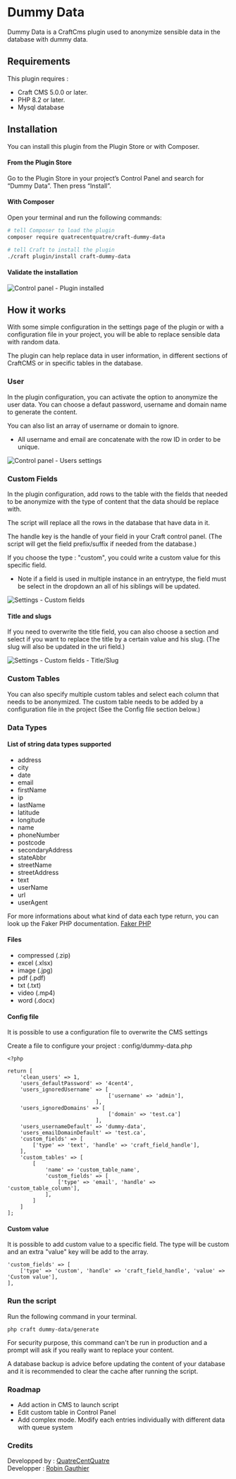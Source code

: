 # Dummy Data

Dummy Data is a CraftCms plugin used to anonymize sensible data in the database with dummy data.

## Requirements

This plugin requires : 
- Craft CMS 5.0.0 or later.
- PHP 8.2 or later.
- Mysql database

## Installation

You can install this plugin from the Plugin Store or with Composer.

#### From the Plugin Store

Go to the Plugin Store in your project’s Control Panel and search for “Dummy Data”. Then press “Install”.

#### With Composer

Open your terminal and run the following commands:

```bash
# tell Composer to load the plugin
composer require quatrecentquatre/craft-dummy-data

# tell Craft to install the plugin
./craft plugin/install craft-dummy-data
```

#### Validate the installation

![Control panel - Plugin installed](docs/images/plugin-install.png)

## How it works

With some simple configuration in the settings page of the plugin or with a configuration file in your project, you will be able to replace sensible data with random data.

The plugin can help replace data in user information, in different sections of CraftCMS or in specific tables in the database.


### User

In the plugin configuration, you can activate the option to anonymize the user data. You can choose a defaut password, username and domain name to generate the content.

You can also list an array of username or domain to ignore.

* All username and email are concatenate with the row ID in order to be unique.

![Control panel - Users settings](docs/images/settings-users.png)

### Custom Fields

In the plugin configuration, add rows to the table with the fields that needed to be anonymize with the type of content that the data should be replace with.

The script will replace all the rows in the database that have data in it. 

The handle key is the handle of your field in your Craft control panel. (The script will get the field prefix/suffix if needed from the database.)

If you choose the type : "custom", you could write a custom value for this specific field.

* Note if a field is used in multiple instance in an entrytype, the field must be select in the dropdown an all of his siblings will be updated.

![Settings - Custom fields](docs/images/settings-custom-fields.png)

#### Title and slugs

If you need to overwrite the title field, you can also choose a section and select if you want to replace the title by a certain value and his slug. (The slug will also be updated in the uri field.)

![Settings - Custom fields - Title/Slug](docs/images/settings-custom-fields-title.png)

### Custom Tables

You can also specify multiple custom tables and select each column that needs to be anonymized. The custom table needs to be added by a configuration file in the project (See the Config file section below.)

### Data Types

#### List of string data types supported

- address
- city
- date
- email
- firstName
- ip
- lastName
- latitude
- longitude
- name
- phoneNumber
- postcode
- secondaryAddress
- stateAbbr
- streetName
- streetAddress
- text
- userName
- url
- userAgent

For more informations about what kind of data each type return, you can look up the Faker PHP documentation. [Faker PHP](https://fakerphp.github.io/formatters/)


#### Files

- compressed (.zip)
- excel (.xlsx)
- image (.jpg)
- pdf (.pdf)
- txt (.txt)
- video (.mp4)
- word (.docx)

#### Config file

It is possible to use a configuration file to overwrite the CMS settings

Create a file to configure your project : config/dummy-data.php

```
<?php 

return [
    'clean_users' => 1,
    'users_defaultPassword' => '4cent4',
    'users_ignoredUsername' => [
                                ['username' => 'admin'],
                            ],
    'users_ignoredDomains' => [
                                ['domain' => 'test.ca']
                            ],
    'users_usernameDefault' => 'dummy-data',
    'users_emailDomainDefault' => 'test.ca',
    'custom_fields' => [
        ['type' => 'text', 'handle' => 'craft_field_handle'],
    ],
    'custom_tables' => [
        [
            'name' => 'custom_table_name',
            'custom_fields' => [
                ['type' => 'email', 'handle' => 'custom_table_column'],
            ],
        ]
    ]
];
```

#### Custom value

It is possible to add custom value to a specific field. The type will be custom and an extra "value" key will be add to the array.

```
'custom_fields' => [
    ['type' => 'custom', 'handle' => 'craft_field_handle', 'value' => 'Custom value'],
],
```

### Run the script

Run the following command in your terminal.

```
php craft dummy-data/generate
```

For security purpose, this command can't be run in production and a prompt will ask if you really want to replace your content.

A database backup is advice before updating the content of your database and it is recommended to clear the cache after running the script.


### Roadmap

- Add action in CMS to launch script
- Edit custom table in Control Panel
- Add complex mode. Modify each entries individually with different data with queue system

### Credits
Developped by : [QuatreCentQuatre](https://www.quatrecentquatre.com)<br>
Developper : [Robin Gauthier](https://github.com/robin-gauthier)
